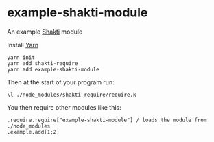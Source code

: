 # example-shakti-module

An example [Shakti](https://shakti.com/) module

Install [Yarn](https://yarnpkg.com/lang/en/)

```
yarn init
yarn add shakti-require
yarn add example-shakti-module
```

Then at the start of your program run:

```
\l ./node_modules/shakti-require/require.k
```

You then require other modules like this:
```
.require.require["example-shakti-module"] / loads the module from ./node_modules
.example.add[1;2]
```

